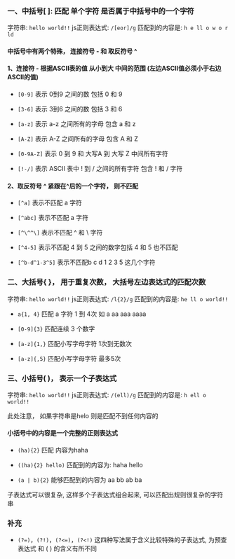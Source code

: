### 一、中括号[ ]: 匹配 单个字符 是否属于中括号中的一个字符

字符串: `hello world!!` js正则表达式: `/[eor]/g` 匹配到的内容是: `h e ll o w o r ld`

#### 中括号中有两个特殊， 连接符号 - 和 取反符号 ^

#### 1、连接符 - 根据ASCII表的值 从小到大 中间的范围 (左边ASCII值必须小于右边ASCII的值)

- `[0-9]` 表示 0到9 之间的数 包括 0 和 9

- `[3-6]` 表示 3到6 之间的数 包括 3 和 6

- `[a-z]` 表示 a-z 之间所有的字母 包含 a 和 z

- `[A-Z]` 表示 A-Z 之间所有的字母 包含 A 和 Z

- `[0-9A-Z]` 表示 0 到 9 和 大写A 到 大写 Z 中间所有字符

- `[!-/]` 表示 ASCII 表中 ! 到 / 之间的所有字符 包含 ! 和 / 字符

#### 2、取反符号 ^ 紧跟在^后的一个字符， 则不匹配

- `[^a]` 表示不匹配 a 字符

- `[^abc]` 表示不匹配 a 字符

- `[^\^^\]` 表示不匹配 ^ 和 \ 字符

- `[^4-5]` 表示不匹配 4 到 5 之间的数字包括 4 和 5 也不匹配

- `[^b-d^1-3^5]` 表示不匹配b c d 1 2 3 5 这几个字符

### 二、大括号{ }， 用于重复次数， 大括号左边表达式的匹配次数

字符串: `hello world!!` js正则表达式: `/l{2}/g` 匹配到的内容是: `he ll o world!!`

- `a{1, 4}` 匹配 a 字符 1 到 4次 如 a aa aaa aaaa

- `[0-9]{3}` 匹配连续 3 个数字

- `[a-z]{1,}` 匹配小写字母字符 1次到无数次

- `[a-z]{,5}` 匹配小写字母字符 最多5次


### 三、小括号( )， 表示一个子表达式

字符串: `hello world!!` js正则表达式: `/(ell)/g` 匹配到的内容是: `h ell o world!!`

此处注意， 如果字符串是helo 则是匹配不到任何内容的

#### 小括号中的内容是一个完整的正则表达式

- `(ha){2}` 匹配 内容为haha

- `((ha){2} hello)` 匹配到的内容为: haha hello

- `(a | b){2}` 能够匹配到的内容为 aa bb ab ba

子表达式可以很复杂, 这样多个子表达式组合起来, 可以匹配出规则很复杂的字符串

### 补充

- `(?=)`，`(?!)`，`(?<=)`，`(?<!)` 这四种写法属于含义比较特殊的子表达式, 为预查表达式 和 ( ) 的含义有所不同
